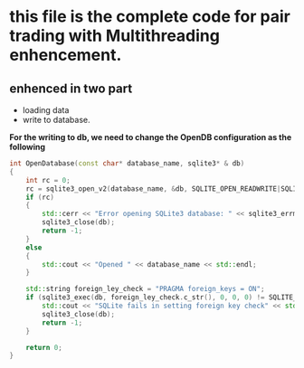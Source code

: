 
# this file is the complete code for pair trading with Multithreading enhencement.

## enhenced in two part

- loading data 
- write to database.

**For the writing to db, we need to change the OpenDB configuration as the following**

```c++ 
int OpenDatabase(const char* database_name, sqlite3* & db)
{
    int rc = 0;
    rc = sqlite3_open_v2(database_name, &db, SQLITE_OPEN_READWRITE|SQLITE_OPEN_CREATE|SQLITE_OPEN_FULLMUTEX, NULL);
    if (rc)
    {
        std::cerr << "Error opening SQLite3 database: " << sqlite3_errmsg(db) << std::endl;
        sqlite3_close(db);
        return -1;
    }
    else
    {
        std::cout << "Opened " << database_name << std::endl;
    }

    std::string foreign_ley_check = "PRAGMA foreign_keys = ON";
    if (sqlite3_exec(db, foreign_ley_check.c_str(), 0, 0, 0) != SQLITE_OK) {
        std::cout << "SQLite fails in setting foreign key check" << std::endl;
        sqlite3_close(db);
        return -1;
    }

    return 0;
}
```
